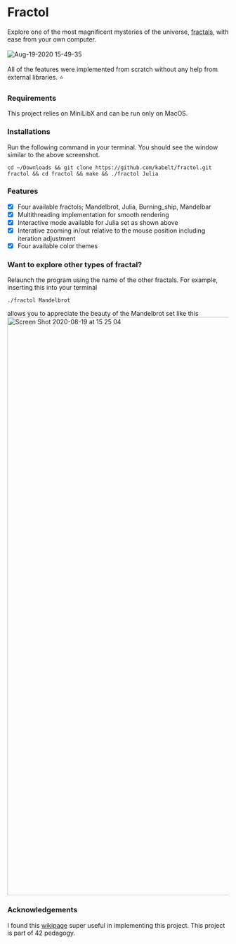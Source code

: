 # Fractol
Explore one of the most magnificent mysteries of the universe, [fractals](https://en.wikipedia.org/wiki/Fractal), with ease from your own computer.\
\
![Aug-19-2020 15-49-35](https://user-images.githubusercontent.com/49394144/90613514-ac4a9580-e233-11ea-9b93-63ff9bdbe764.gif)\
\
All of the features were implemented from scratch without any help from external libraries. :star:
### Requirements
This project relies on MiniLibX and can be run only on MacOS.
### Installations
Run the following command in your terminal. You should see the window similar to the above screenshot.
```shell
cd ~/Downloads && git clone https://github.com/kabelt/fractol.git fractol && cd fractol && make && ./fractol Julia
```
### Features
- [x] Four available fractols; Mandelbrot, Julia, Burning_ship, Mandelbar
- [x] Multithreading implementation for smooth rendering
- [x] Interactive mode available for Julia set as shown above
- [x] Interative zooming in/out relative to the mouse position including iteration adjustment
- [x] Four available color themes

### Want to explore other types of fractal?
Relaunch the program using the name of the other fractals. For example, inserting this into your terminal
```shell
./fractol Mandelbrot
```
allows you to appreciate the beauty of the Mandelbrot set like this\
<img width="1312" alt="Screen Shot 2020-08-19 at 15 25 04" src="https://user-images.githubusercontent.com/49394144/90610840-31cc4680-e230-11ea-8024-a8b049d013a2.png">
### Acknowledgements
I found this [wikipage](https://github.com/VBrazhnik/FdF/wiki) super useful in implementing this project.
This project is part of 42 pedagogy.
